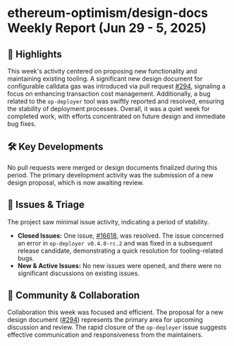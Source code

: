 # ethereum-optimism/design-docs Weekly Report (Jun 29 - 5, 2025)

## 🚀 Highlights
This week's activity centered on proposing new functionality and maintaining existing tooling. A significant new design document for configurable calldata gas was introduced via pull request [#294](https://github.com/ethereum-optimism/design-docs/pull/294), signaling a focus on enhancing transaction cost management. Additionally, a bug related to the `op-deployer` tool was swiftly reported and resolved, ensuring the stability of deployment processes. Overall, it was a quiet week for completed work, with efforts concentrated on future design and immediate bug fixes.

## 🛠️ Key Developments
No pull requests were merged or design documents finalized during this period. The primary development activity was the submission of a new design proposal, which is now awaiting review.

## 🐛 Issues & Triage
The project saw minimal issue activity, indicating a period of stability.

- **Closed Issues:** One issue, [#16618](https://github.com/ethereum-optimism/design-docs/issues/16618), was resolved. The issue concerned an error in `op-deployer v0.4.0-rc.2` and was fixed in a subsequent release candidate, demonstrating a quick resolution for tooling-related bugs.
- **New & Active Issues:** No new issues were opened, and there were no significant discussions on existing issues.

## 💬 Community & Collaboration
Collaboration this week was focused and efficient. The proposal for a new design document ([#294](https://github.com/ethereum-optimism/design-docs/pull/294)) represents the primary area for upcoming discussion and review. The rapid closure of the `op-deployer` issue suggests effective communication and responsiveness from the maintainers.